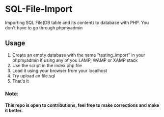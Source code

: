# SQL-File-Import
Importing SQL File(DB table and its content) to database with PHP. You don't have to go through phpmyadmin<br>

## Usage<br>
1. Create an empty database with the name "testing_import" in your phpmyadmin if using any of you LAMP, WAMP or XAMP stack<br>
2. Use the script in the index.php file<br>
3. Load it using your browser from your localhost<br>
4. Try upload an file.sql<br>
5. That's it<br>

### Note:<br>
#### This repo is open to contributions, feel free to make corrections and make it better.
